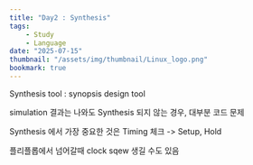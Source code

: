 ```yaml
---
title: "Day2 : Synthesis"
tags:
    - Study
    - Language
date: "2025-07-15"
thumbnail: "/assets/img/thumbnail/Linux_logo.png"
bookmark: true
---
```


Synthesis tool : synopsis design tool

simulation 결과는 나와도 Synthesis 되지 않는 경우, 대부분 코드 문제

Synthesis 에서 가장 중요한 것은 Timing 체크 -> Setup, Hold

플리플롭에서 넘어갈때 clock sqew 생길 수도 있음

